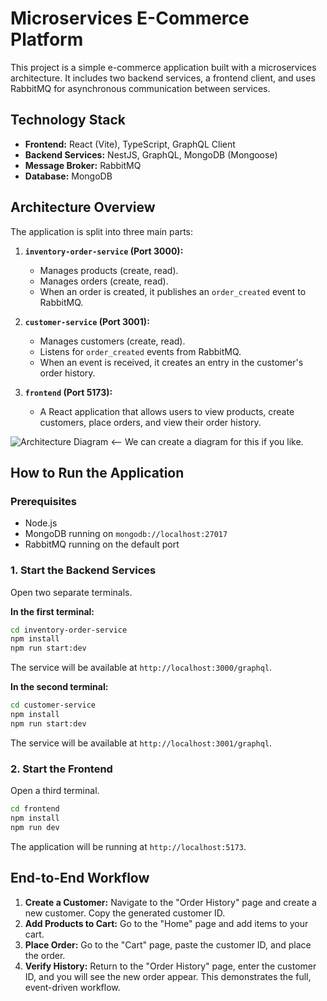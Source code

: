 # Microservices E-Commerce Platform

This project is a simple e-commerce application built with a microservices architecture. It includes two backend services, a frontend client, and uses RabbitMQ for asynchronous communication between services.

## Technology Stack

- **Frontend:** React (Vite), TypeScript, GraphQL Client
- **Backend Services:** NestJS, GraphQL, MongoDB (Mongoose)
- **Message Broker:** RabbitMQ
- **Database:** MongoDB

## Architecture Overview

The application is split into three main parts:

1.  **`inventory-order-service` (Port 3000):**
    -   Manages products (create, read).
    -   Manages orders (create, read).
    -   When an order is created, it publishes an `order_created` event to RabbitMQ.

2.  **`customer-service` (Port 3001):**
    -   Manages customers (create, read).
    -   Listens for `order_created` events from RabbitMQ.
    -   When an event is received, it creates an entry in the customer's order history.

3.  **`frontend` (Port 5173):**
    -   A React application that allows users to view products, create customers, place orders, and view their order history.

![Architecture Diagram](https://i.imgur.com/example.png)  <-- We can create a diagram for this if you like.

## How to Run the Application

### Prerequisites
- Node.js
- MongoDB running on `mongodb://localhost:27017`
- RabbitMQ running on the default port

### 1. Start the Backend Services

Open two separate terminals.

**In the first terminal:**
```bash
cd inventory-order-service
npm install
npm run start:dev
```
The service will be available at `http://localhost:3000/graphql`.

**In the second terminal:**
```bash
cd customer-service
npm install
npm run start:dev
```
The service will be available at `http://localhost:3001/graphql`.

### 2. Start the Frontend

Open a third terminal.

```bash
cd frontend
npm install
npm run dev
```
The application will be running at `http://localhost:5173`.

## End-to-End Workflow

1.  **Create a Customer:** Navigate to the "Order History" page and create a new customer. Copy the generated customer ID.
2.  **Add Products to Cart:** Go to the "Home" page and add items to your cart.
3.  **Place Order:** Go to the "Cart" page, paste the customer ID, and place the order.
4.  **Verify History:** Return to the "Order History" page, enter the customer ID, and you will see the new order appear. This demonstrates the full, event-driven workflow. 